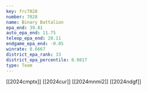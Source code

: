 ```yaml
---
key: frc7028
number: 7028
name: Binary Battalion
epa_end: 39.81
auto_epa_end: 11.75
teleop_epa_end: 28.11
endgame_epa_end: -0.05
winrate: 0.6667
district_epa_rank: 33
district_epa_percentile: 0.9817
type: Team
---
```

[[2024cmptx]]
[[2024cur]]
[[2024mnmi2]]
[[2024ndgf]]
